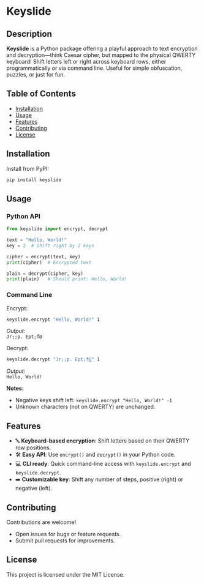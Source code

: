 # Keyslide

## Description

**Keyslide** is a Python package offering a playful approach to text encryption and decryption—think Caesar cipher, but mapped to the physical QWERTY keyboard! Shift letters left or right across keyboard rows, either programmatically or via command line. Useful for simple obfuscation, puzzles, or just for fun.

## Table of Contents

- [Installation](#installation)
- [Usage](#usage)
- [Features](#features)
- [Contributing](#contributing)
- [License](#license)

## Installation

Install from PyPI:

```bash
pip install keyslide
```

## Usage

### Python API

```python
from keyslide import encrypt, decrypt

text = "Hello, World!"
key = 2  # Shift right by 2 keys

cipher = encrypt(text, key)
print(cipher)  # Encrypted text

plain = decrypt(cipher, key)
print(plain)   # Should print: Hello, World!
```

### Command Line

Encrypt:

```bash
keyslide.encrypt "Hello, World!" 1
```
_Output:_  
`Jr;;p. Ept;f@`

Decrypt:

```bash
keyslide.decrypt "Jr;;p. Ept;f@" 1
```
_Output:_  
`Hello, World!`

**Notes:**
- Negative keys shift left: `keyslide.encrypt "Hello, World!" -1`
- Unknown characters (not on QWERTY) are unchanged.

## Features

- 🔤 **Keyboard-based encryption**: Shift letters based on their QWERTY row positions.
- 🛠️ **Easy API**: Use `encrypt()` and `decrypt()` in your Python code.
- 💻 **CLI ready**: Quick command-line access with `keyslide.encrypt` and `keyslide.decrypt`.
- ➡️ **Customizable key**: Shift any number of steps, positive (right) or negative (left).

## Contributing

Contributions are welcome!  
- Open issues for bugs or feature requests.
- Submit pull requests for improvements.

## License

This project is licensed under the MIT License.
